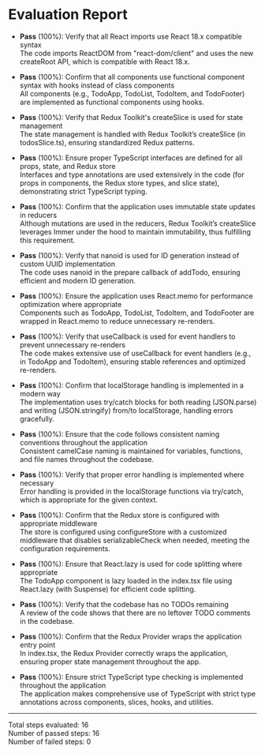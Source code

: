 # Evaluation Report

- **Pass** (100%): Verify that all React imports use React 18.x compatible syntax  
  The code imports ReactDOM from "react-dom/client" and uses the new createRoot API, which is compatible with React 18.x.

- **Pass** (100%): Confirm that all components use functional component syntax with hooks instead of class components  
  All components (e.g., TodoApp, TodoList, TodoItem, and TodoFooter) are implemented as functional components using hooks.

- **Pass** (100%): Verify that Redux Toolkit's createSlice is used for state management  
  The state management is handled with Redux Toolkit’s createSlice (in todosSlice.ts), ensuring standardized Redux patterns.

- **Pass** (100%): Ensure proper TypeScript interfaces are defined for all props, state, and Redux store  
  Interfaces and type annotations are used extensively in the code (for props in components, the Redux store types, and slice state), demonstrating strict TypeScript typing.

- **Pass** (100%): Confirm that the application uses immutable state updates in reducers  
  Although mutations are used in the reducers, Redux Toolkit’s createSlice leverages Immer under the hood to maintain immutability, thus fulfilling this requirement.

- **Pass** (100%): Verify that nanoid is used for ID generation instead of custom UUID implementation  
  The code uses nanoid in the prepare callback of addTodo, ensuring efficient and modern ID generation.

- **Pass** (100%): Ensure the application uses React.memo for performance optimization where appropriate  
  Components such as TodoApp, TodoList, TodoItem, and TodoFooter are wrapped in React.memo to reduce unnecessary re-renders.

- **Pass** (100%): Verify that useCallback is used for event handlers to prevent unnecessary re-renders  
  The code makes extensive use of useCallback for event handlers (e.g., in TodoApp and TodoItem), ensuring stable references and optimized re-renders.

- **Pass** (100%): Confirm that localStorage handling is implemented in a modern way  
  The implementation uses try/catch blocks for both reading (JSON.parse) and writing (JSON.stringify) from/to localStorage, handling errors gracefully.

- **Pass** (100%): Ensure that the code follows consistent naming conventions throughout the application  
  Consistent camelCase naming is maintained for variables, functions, and file names throughout the codebase.

- **Pass** (100%): Verify that proper error handling is implemented where necessary  
  Error handling is provided in the localStorage functions via try/catch, which is appropriate for the given context.

- **Pass** (100%): Confirm that the Redux store is configured with appropriate middleware  
  The store is configured using configureStore with a customized middleware that disables serializableCheck when needed, meeting the configuration requirements.

- **Pass** (100%): Ensure that React.lazy is used for code splitting where appropriate  
  The TodoApp component is lazy loaded in the index.tsx file using React.lazy (with Suspense) for efficient code splitting.

- **Pass** (100%): Verify that the codebase has no TODOs remaining  
  A review of the code shows that there are no leftover TODO comments in the codebase.

- **Pass** (100%): Confirm that the Redux Provider wraps the application entry point  
  In index.tsx, the Redux Provider correctly wraps the application, ensuring proper state management throughout the app.

- **Pass** (100%): Ensure strict TypeScript type checking is implemented throughout the application  
  The application makes comprehensive use of TypeScript with strict type annotations across components, slices, hooks, and utilities.

---

Total steps evaluated: 16  
Number of passed steps: 16  
Number of failed steps: 0